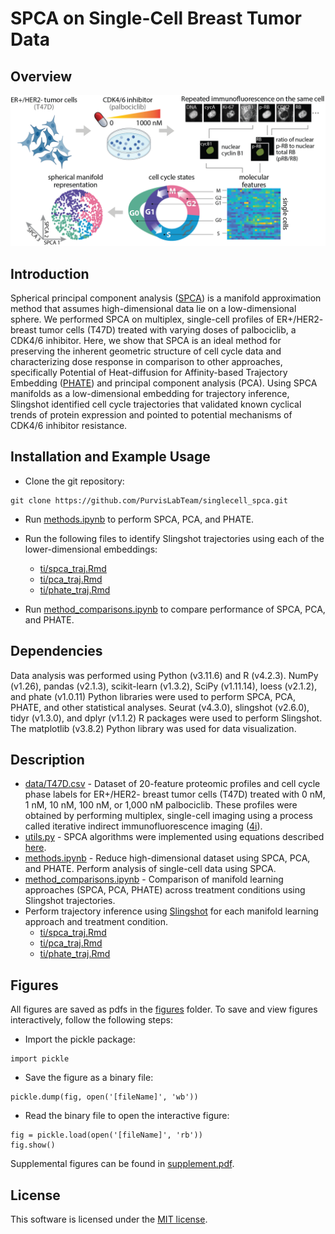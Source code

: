 # SPCA on Single-Cell Breast Tumor Data

## Overview 
![Data pipeline for generating SPCA manifolds from single-cell data](./figures/overview.png)

## Introduction 
Spherical principal component analysis ([SPCA](https://doi.org/10.1111/rssb.12508)) is a manifold approximation method that assumes high-dimensional data lie on a low-dimensional sphere. We performed SPCA on multiplex, single-cell profiles of ER+/HER2- breast tumor cells (T47D) treated with varying doses of palbociclib, a CDK4/6 inhibitor. Here, we show that SPCA is an ideal method for preserving the inherent geometric structure of cell cycle data and characterizing dose response in comparison to other approaches, specifically Potential of Heat-diffusion for Affinity-based Trajectory Embedding ([PHATE](https://doi.org/10.1038/s41587-019-0336-3)) and principal component analysis (PCA). Using SPCA manifolds as a low-dimensional embedding for trajectory inference, Slingshot identified cell cycle trajectories that validated known cyclical trends of protein expression and pointed to potential mechanisms of CDK4/6 inhibitor resistance. 

## Installation and Example Usage 
- Clone the git repository: 
```
git clone https://github.com/PurvisLabTeam/singlecell_spca.git
```

- Run [methods.ipynb](./methods.ipynb) to perform SPCA, PCA, and PHATE. 

- Run the following files to identify Slingshot trajectories using each of the lower-dimensional embeddings: 
    - [ti/spca_traj.Rmd](./ti/spca_traj.Rmd)
    - [ti/pca_traj.Rmd](./ti/pca_traj.Rmd)
    - [ti/phate_traj.Rmd](./ti/phate_traj.Rmd)

- Run [method_comparisons.ipynb](./method_comparisions.ipynb) to compare performance of SPCA, PCA, and PHATE. 

## Dependencies 
Data analysis was performed using Python (v3.11.6) and R (v4.2.3). NumPy (v1.26), pandas (v2.1.3), scikit-learn (v1.3.2), SciPy (v1.11.14), loess (v2.1.2), and phate (v1.0.11) Python libraries were used to perform SPCA, PCA, PHATE, and other statistical analyses. Seurat (v4.3.0), slingshot (v2.6.0), tidyr (v1.3.0), and dplyr (v1.1.2) R packages were used to perform Slingshot. The matplotlib (v3.8.2) Python library was used for data visualization. 

## Description 
- [data/T47D.csv](./data/T47D.csv) - Dataset of 20-feature proteomic profiles and cell cycle phase labels for ER+/HER2- breast tumor cells (T47D) treated with 0 nM, 1 nM, 10 nM, 100 nM, or 1,000 nM palbociclib. These profiles were obtained by performing multiplex, single-cell imaging using a process called iterative indirect immunofluorescence imaging ([4i](https://doi.org/10.21769/BioProtoc.4712)). 
- [utils.py](./utils.py) - SPCA algorithms were implemented using equations described [here](https://doi.org/10.1111/rssb.12508).
- [methods.ipynb](./methods.ipynb) - Reduce high-dimensional dataset using SPCA, PCA, and PHATE. Perform analysis of single-cell data using SPCA. 
- [method_comparisons.ipynb](./method_comparisions.ipynb) - Comparison of manifold learning approaches (SPCA, PCA, PHATE) across treatment conditions using Slingshot trajectories. 
- Perform trajectory inference using [Slingshot](https://doi.org/10.1186/s12864-018-4772-0) for each manifold learning approach and treatment condition. 
    - [ti/spca_traj.Rmd](./ti/spca_traj.Rmd)
    - [ti/pca_traj.Rmd](./ti/pca_traj.Rmd)
    - [ti/phate_traj.Rmd](./ti/phate_traj.Rmd)

## Figures 
All figures are saved as pdfs in the [figures](./figures/) folder. To save and view figures interactively, follow the following steps: 
- Import the pickle package: 
```
import pickle 
```
- Save the figure as a binary file: 
```
pickle.dump(fig, open('[fileName]', 'wb')) 
```
- Read the binary file to open the interactive figure: 
```
fig = pickle.load(open('[fileName]', 'rb'))
fig.show() 
```  
Supplemental figures can be found in [supplement.pdf](./supplement.pdf). 

## License 
This software is licensed under the [MIT license](https://opensource.org/licenses/MIT).